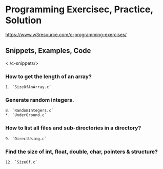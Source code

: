# Programming Exercisec, Practice, Solution
<https://www.w3resource.com/c-programming-exercises/>

## Snippets, Examples, Code
<./c-snippets/>

### How to get the length of an array?
	1. `SizeOfAnArray.c`

### Generate random integers.
	8. `RandomIntegers.c`
	*. `UnderGround.c`

### How to list all files and sub-directories in a directory?
	9. `DirectUsing.c`

### Find the size of int, float, double, char, pointers & structure?
	12. `SizeOf.c`
